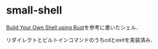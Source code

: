 # small-shell
[Build Your Own Shell using Rust][0]を参考に書いたシェル．

リダイレクトとビルトインコマンドのうちcdとexitを実装済み．

[0]:https://www.joshmcguigan.com/blog/build-your-own-shell-rust/
